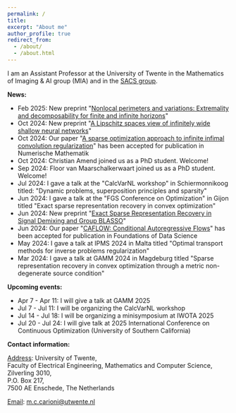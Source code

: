 ```yaml
---
permalink: /
title: 
excerpt: "About me"
author_profile: true
redirect_from: 
  - /about/
  - /about.html
---
```


I am an Assistant Professor at the University of Twente in the Mathematics of Imaging & AI group (MIA) and in the [SACS group](https://www.utwente.nl/en/eemcs/sacs/).




<b> News: </b>
  * Feb 2025: New preprint "[Nonlocal perimeters and variations: Extremality and decomposability for finite and infinite horizons](https://arxiv.org/abs/2502.05149)"
  * Oct 2024: New preprint "[A Lipschitz spaces view of infinitely wide shallow neural networks](https://arxiv.org/abs/2410.14591)"
  * Oct 2024: Our paper "[A sparse optimization approach to infinite infimal convolution regularization](https://arxiv.org/abs/2304.08628)" has been accepted for publication in Numerische Mathematik
  * Oct 2024: Christian Amend joined us as a PhD student. Welcome!
  * Sep 2024: Floor van Maarschalkerwaart joined us as a PhD student. Welcome! 
  * Jul 2024: I gave a talk at the "CalcVarNL workshop" in Schiermonnikoog titled: "Dynamic problems, superposition principles and sparsity"
  * Jun 2024: I gave a talk at the "FGS Conference on Optimization" in Gijon titled "Exact sparse representation recovery in convex optimization"
  * Jun 2024: New preprint "[Exact Sparse Representation Recovery in Signal Demixing and Group BLASSO](https://arxiv.org/pdf/2406.09922)"
  * Jun 2024: Our paper "[CAFLOW: Conditional Autoregressive Flows](https://arxiv.org/abs/2106.02531)" has been accepted for publication in Foundations of Data Science
  * May 2024: I gave a talk at IPMS 2024 in Malta titled "Optimal transport methods for inverse problems regularization"
  * Mar 2024: I gave a talk at GAMM 2024 in Magdeburg titled "Sparse representation recovery in convex optimization through a metric non-degenerate source condition"
 
<b> Upcoming events: </b>
* Apr 7 - Apr 11: I will give a talk at GAMM 2025
* Jul 7 - Jul 11: I will be organizing the CalcVarNL workshop
* Jul 14 - Jul 18: I will be organizing a minisymposium at IWOTA 2025
* Jul 20 - Jul 24: I will give talk at 2025 International Conference on Continuous Optimization (University of Southern California)
  
<b> Contact information: </b>

<u>Address</u>: University of Twente, <br> 
Faculty of Electrical Engineering, Mathematics and Computer Science, <br>
Zilverling  3010, <br>
P.O. Box 217, <br>
7500 AE Enschede, The Netherlands

<u>Email</u>: m.c.carioni@utwente.nl
